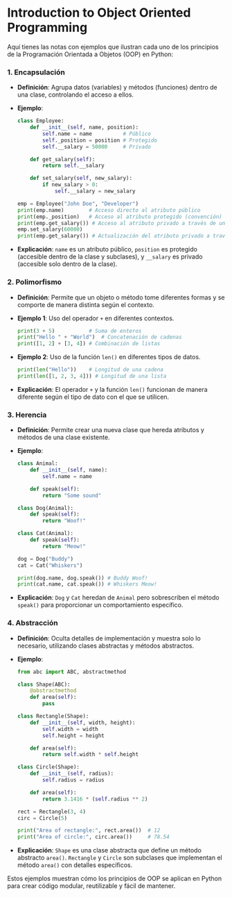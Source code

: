 # Introduction to Object Oriented Programming

Aquí tienes las notas con ejemplos que ilustran cada uno de los principios de la Programación Orientada a Objetos (OOP) en Python:

### 1. **Encapsulación**
   - **Definición**: Agrupa datos (variables) y métodos (funciones) dentro de una clase, controlando el acceso a ellos.
   - **Ejemplo**:
     ```python
     class Employee:
         def __init__(self, name, position):
             self.name = name          # Público
             self._position = position # Protegido
             self.__salary = 50000     # Privado

         def get_salary(self):
             return self.__salary

         def set_salary(self, new_salary):
             if new_salary > 0:
                 self.__salary = new_salary

     emp = Employee("John Doe", "Developer")
     print(emp.name)        # Acceso directo al atributo público
     print(emp._position)   # Acceso al atributo protegido (convención)
     print(emp.get_salary()) # Acceso al atributo privado a través de un método público
     emp.set_salary(60000)
     print(emp.get_salary()) # Actualización del atributo privado a través de un método público
     ```

   - **Explicación**: `name` es un atributo público, `position` es protegido (accesible dentro de la clase y subclases), y `__salary` es privado (accesible solo dentro de la clase).

### 2. **Polimorfismo**
   - **Definición**: Permite que un objeto o método tome diferentes formas y se comporte de manera distinta según el contexto.
   - **Ejemplo 1**: Uso del operador `+` en diferentes contextos.
     ```python
     print(3 + 5)           # Suma de enteros
     print("Hello " + "World")  # Concatenación de cadenas
     print([1, 2] + [3, 4]) # Combinación de listas
     ```

   - **Ejemplo 2**: Uso de la función `len()` en diferentes tipos de datos.
     ```python
     print(len("Hello"))    # Longitud de una cadena
     print(len([1, 2, 3, 4])) # Longitud de una lista
     ```

   - **Explicación**: El operador `+` y la función `len()` funcionan de manera diferente según el tipo de dato con el que se utilicen.

### 3. **Herencia**
   - **Definición**: Permite crear una nueva clase que hereda atributos y métodos de una clase existente.
   - **Ejemplo**:
     ```python
     class Animal:
         def __init__(self, name):
             self.name = name

         def speak(self):
             return "Some sound"

     class Dog(Animal):
         def speak(self):
             return "Woof!"

     class Cat(Animal):
         def speak(self):
             return "Meow!"

     dog = Dog("Buddy")
     cat = Cat("Whiskers")

     print(dog.name, dog.speak()) # Buddy Woof!
     print(cat.name, cat.speak()) # Whiskers Meow!
     ```

   - **Explicación**: `Dog` y `Cat` heredan de `Animal` pero sobrescriben el método `speak()` para proporcionar un comportamiento específico.

### 4. **Abstracción**
   - **Definición**: Oculta detalles de implementación y muestra solo lo necesario, utilizando clases abstractas y métodos abstractos.
   - **Ejemplo**:
     ```python
     from abc import ABC, abstractmethod

     class Shape(ABC):
         @abstractmethod
         def area(self):
             pass

     class Rectangle(Shape):
         def __init__(self, width, height):
             self.width = width
             self.height = height

         def area(self):
             return self.width * self.height

     class Circle(Shape):
         def __init__(self, radius):
             self.radius = radius

         def area(self):
             return 3.1416 * (self.radius ** 2)

     rect = Rectangle(3, 4)
     circ = Circle(5)

     print("Area of rectangle:", rect.area())  # 12
     print("Area of circle:", circ.area())     # 78.54
     ```

   - **Explicación**: `Shape` es una clase abstracta que define un método abstracto `area()`. `Rectangle` y `Circle` son subclases que implementan el método `area()` con detalles específicos.

Estos ejemplos muestran cómo los principios de OOP se aplican en Python para crear código modular, reutilizable y fácil de mantener.

